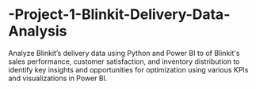 # -Project-1-Blinkit-Delivery-Data-Analysis
Analyze Blinkit’s delivery data using Python and Power BI to of Blinkit's sales performance, customer satisfaction, and inventory distribution to identify key insights and opportunities for optimization using various KPIs and visualizations in Power Bl.
